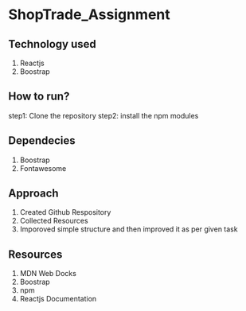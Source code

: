 # ShopTrade_Assignment

## Technology used

1) Reactjs
2) Boostrap

## How to run?
step1: Clone the repository
step2: install the npm modules


## Dependecies 
1) Boostrap 
2) Fontawesome

## Approach
1) Created Github Respository
2) Collected Resources
3) Imporoved simple structure and then improved it as per given task


## Resources
 1) MDN Web Docks
 2) Boostrap
 3) npm
 4) Reactjs Documentation

